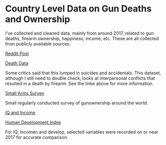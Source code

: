 # Country Level Data on Gun Deaths and Ownership
I've collected and cleaned data, mainly from around 2017, related to gun deaths, firearm ownership, happiness, income, etc. These are all collected from publicly available sources. 

[Reddit Post](https://www.reddit.com/r/Infographics/comments/vunkv3/gun_deaths_per_5m_people_compared_to_ownership/)

[Death Data](https://vizhub.healthdata.org/gbd-results/#state=eyJpZCI6IjZiMWE0YzBjLTM0NDYtNDk0Ny1hNjcyLTg4YjM4OGUwZjg3NiIsIm1ldGEiOnsiaW50ZXJhY3Rpb25UeXBlIjoicmVkaXJlY3QifX0%3d&client_info=eyJ1aWQiOiJiYTRjMWQ4Mi0zMGE1LTQxNzItOTM3ZC0xYjI3NDYzODdhOWMtYjJjXzFhX3NpZ251cF9zaWduaW4iLCJ1dGlkIjoiYTA3NjU1ZjYtZTQ4Mi00MmYzLThiMzAtNmI3ZDAwOWY4MTNkIn0&code=eyJraWQiOiJiS2szUnJCSkxKczBiT2VoeTdHT1VZaGlBYWhVMHlXb01pNU1aUkRmLUU4IiwidmVyIjoiMS4wIiwiemlwIjoiRGVmbGF0ZSIsInNlciI6IjEuMCJ9.FipGmT_mq8vKu19kkoCb0FUhV5vXfjfkyhhPkgu9uhP7-5uqhAhGA1hZ5TQ6uex5rg-VMYse_mTqksHijQezZU7YErZIpqMxAESzzj3oM4NQSGra8N_XnsjT5nUCAu35G_RSX9UnJUw-tv6fM-VDkKvJsta6hqIWTNWeLurCiTiz1kntndP3fplJxBWcZN1y3iED6ifEfdvcrUl-Ly4yU5oDFOu5_UJkvwduT_h2zIHxTV_cfUj4PSS1PVshhpUilwTT3tMK2JN4-OcpoRvqdyEaFRx1UKW5NfMdES_aHvix1h8pA7ovpLaFj8yhJfoz4fGNHY7CtKUiMEwH7Hy1tQ.fHog58lBU-8B21Vt.Y5pb5G6d0Wc-H7evNL5QN5cJWJ9nmpy37lZfLlVnbiIdjBx7qJ4DW5W1RlbKeoV_NDqHmqqCIDjTXF11P_OO0CJCfaDQ42mWpu5S25R6SVFS3A1z6dh_N5XuELQdPXIKT2CuIcTWjpnyur_wZqvoLga31yfhbuuTBXgQvwv8sYJGLfiu5B45HBht1_9VdyUf_-PosrUh4TT7jYmSqPirf7YoPSqsuzj3PtbvNX3iirSeU--GoSqicpvwHUvIDhTyu3kuza5eEkkPg58H8Ujz4rmR5aOafrFrrbnU23y-tPeb13Zd4l_anSzbmvso2llg5OzIFWfSoVjw5CTHEV2zNCDD4nYAT6VSV5mVuWbK8XhieEHRTESsNcviwuTdQC4Ww5TKR3R7mcEN8SQCnoSAfdgDjGR4BZrziDZUGy4bjIvjwRyI-Lm_yG6yXiJw2KWeXFpjebnVwZ1zJJ2EE1348xJCf3Z5iLEYaqI8RNWhA92gR2rlku1an7DtB6FeTy7ZpovCMVaLPlsB4Gws4IOA9apRfgU576SizXRhwkkG1RxdfvkQalVtW9KoH9YFx7C3U3BD6gGQVIXAm5F7xXZJD9USu6wsan1orfl6zf_lwraNHKWLnSa7-1yDzY4qgQJENezmWBpg2OewpYEu4_PrCbJj36ZcSzUsQi7XfRZL2h5PrhwTVZl5yrWp28hncshIBS7w0yjbwyOuMizEWZ4MS2R7PKd6hBCuCeVghc8rjIsydsji44baFwbO3-5HgMZjInzbE1G3wFQieor3SKY576p8d9mDai843mGdp4x2JoJVCwQO2XXwcpm1yPxabYYR8-ksL3dz0doAX52JTuBnaRLyivUaZyAGwyRJboo4k3__puixicEOL0Ffnsxggq8gyyapjDI-YF5O6pYO8TncahLQuJlxoHIWB5Wgh75O9phE9G2dr1It4DUHtpHND0a_Xv054noH5O8ItHv0Jj420vv-8FQo2E1-UvaaRmFdb8KJcgRAQiJ6w-Xu0LF8mQ.c5pBWJChG5fg3S-zfIrxlQ)

Some critics said that this lumped in suicides and accidentals. This dataset, although I still need to double check, looks at interpersonal conflicts that resulted in a death by firearm. See the linke above for more information. 

[Small Arms Survey](https://www.smallarmssurvey.org/sites/default/files/resources/SAS-BP-Civilian-Firearms-Numbers.pdf)

Small regularly conducted survey of gunownership around the world.

[IQ and Income](https://www.worlddata.info/iq-by-country.php)

[Human Development Index](https://worldpopulationreview.com/country-rankings/developed-countries)

For IQ, incomen and develop, selected variables were recorded on or near 2017 for accurate comparison.


